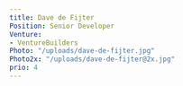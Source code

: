 ```yaml
---
title: Dave de Fijter
Position: Senior Developer
Venture:
- VentureBuilders
Photo: "/uploads/dave-de-fijter.jpg"
Photo2x: "/uploads/dave-de-fijter@2x.jpg"
prio: 4
---
```



